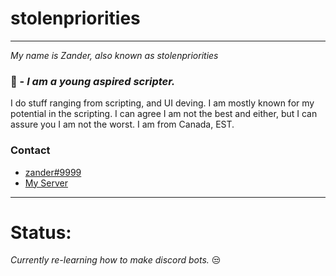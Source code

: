 # **stolenpriorities**
____________________

*My name is Zander, also known as stolenpriorities*

### 📖 - ***I am a young aspired scripter.***
 I do stuff ranging from scripting, and UI deving. I am mostly known for my potential in the scripting. I can agree I am not the best and either, but I can assure you I am not the worst. I am from Canada, EST.

### **Contact** 
+ [zander#9999](https://discord.com/users/690254151417987189)
+ [My Server](https://discord.gg/M48U4Xwxu4)
____________________
# Status:

*Currently re-learning how to make discord bots.* 😒
